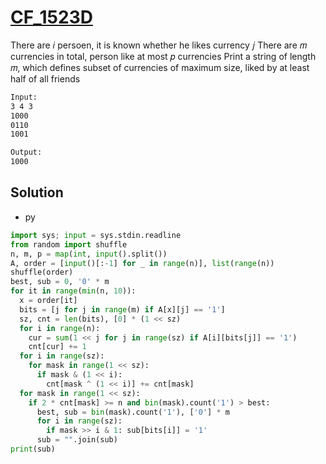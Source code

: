 # [CF_1523D](https://codeforces.com/contest/1523/D)

There are 𝑖 persoen, it is known whether he likes currency 𝑗
There are 𝑚 currencies in total, person like at most 𝑝 currencies
Print a string of length 𝑚, which defines subset of currencies of maximum size, liked by at least half of all friends

```txt
Input:
3 4 3
1000
0110
1001

Output:
1000
```

## Solution

* py

```py
import sys; input = sys.stdin.readline
from random import shuffle
n, m, p = map(int, input().split())
A, order = [input()[:-1] for _ in range(n)], list(range(n))
shuffle(order)
best, sub = 0, '0' * m
for it in range(min(n, 10)):
  x = order[it]
  bits = [j for j in range(m) if A[x][j] == '1']
  sz, cnt = len(bits), [0] * (1 << sz)
  for i in range(n):
    cur = sum(1 << j for j in range(sz) if A[i][bits[j]] == '1')
    cnt[cur] += 1
  for i in range(sz):
    for mask in range(1 << sz):
      if mask & (1 << i):
        cnt[mask ^ (1 << i)] += cnt[mask]
  for mask in range(1 << sz):
    if 2 * cnt[mask] >= n and bin(mask).count('1') > best:
      best, sub = bin(mask).count('1'), ['0'] * m
      for i in range(sz):
        if mask >> i & 1: sub[bits[i]] = '1'
      sub = "".join(sub)
print(sub)
```
